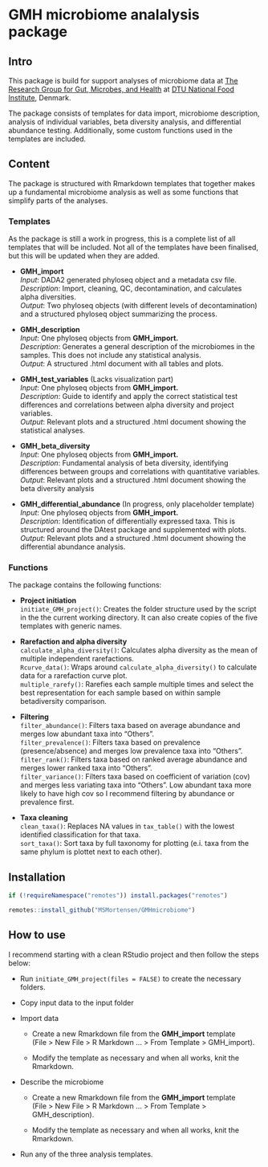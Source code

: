 GMH microbiome analalysis package
================

## Intro

This package is build for support analyses of microbiome data at [The
Research Group for Gut, Microbes, and
Health](https://www.food.dtu.dk/english/research/gut-microbes-and-health "Group page")
at [DTU National Food
Institute](https://www.food.dtu.dk/english "Institute page"), Denmark.

The package consists of templates for data import, microbiome
description, analysis of individual variables, beta diversity analysis,
and differential abundance testing. Additionally, some custom functions
used in the templates are included.

## Content

The package is structured with Rmarkdown templates that together makes
up a fundamental microbiome analysis as well as some functions that
simplify parts of the analyses.

### Templates

As the package is still a work in progress, this is a complete list of
all templates that will be included. Not all of the templates have been
finalised, but this will be updated when they are added.

- **GMH_import**  
  *Input*: DADA2 generated phyloseq object and a metadata csv file.  
  *Description*: Import, cleaning, QC, decontamination, and calculates
  alpha diversities.  
  *Output*: Two phyloseq objects (with different levels of
  decontamination) and a structured phyloseq object summarizing the
  process.

- **GMH_description**  
  *Input*: One phyloseq objects from **GMH_import.**  
  *Description*: Generates a general description of the microbiomes in
  the samples. This does not include any statistical analysis.  
  *Output*: A structured .html document with all tables and plots.

- **GMH_test_variables** (Lacks visualization part)  
  *Input*: One phyloseq objects from **GMH_import.**  
  *Description*: Guide to identify and apply the correct statistical
  test differences and correlations between alpha diversity and project
  variables.  
  *Output*: Relevant plots and a structured .html document showing the
  statistical analyses.

- **GMH_beta_diversity**  
  *Input*: One phyloseq objects from **GMH_import.**  
  *Description*: Fundamental analysis of beta diversity, identifying
  differences between groups and correlations with quantitative
  variables.  
  *Output*: Relevant plots and a structured .html document showing the
  beta diversity analysis

- **GMH_differential_abundance** (In progress, only placeholder
  template)  
  *Input*: One phyloseq objects from **GMH_import.**  
  *Description*: Identification of differentially expressed taxa. This
  is structured around the DAtest package and supplemented with plots.  
  *Output*: Relevant plots and a structured .html document showing the
  differential abundance analysis.

### Functions

The package contains the following functions:

- **Project initiation**  
  `initiate_GMH_project()`: Creates the folder structure used by the
  script in the the current working directory. It can also create copies
  of the five templates with generic names.

- **Rarefaction and alpha diversity**  
  `calculate_alpha_diversity()`: Calculates alpha diversity as the mean
  of multiple independent rarefactions.  
  `Rcurve_data()`: Wraps around `calculate_alpha_diversity()` to
  calculate data for a rarefaction curve plot.  
  `multiple_rarefy()`: Rarefies each sample multiple times and select
  the best representation for each sample based on within sample
  betadiversity comparison.

- **Filtering**  
  `filter_abundance()`: Filters taxa based on average abundance and
  merges low abundant taxa into “Others”.  
  `filter_prevalence()`: Filters taxa based on prevalence
  (presence/absence) and merges low prevalence taxa into “Others”.  
  `filter_rank()`: Filters taxa based on ranked average abundance and
  merges lower ranked taxa into “Others”.  
  `filter_variance()`: Filters taxa based on coefficient of variation
  (cov) and merges less variating taxa into “Others”. Low abundant taxa
  more likely to have high cov so I recommend filtering by abundance or
  prevalence first.

- **Taxa cleaning**  
  `clean_taxa()`: Replaces NA values in `tax_table()` with the lowest
  identified classification for that taxa.  
  `sort_taxa()`: Sort taxa by full taxonomy for plotting (e.i. taxa from
  the same phylum is plottet next to each other).

## Installation

``` r
if (!requireNamespace("remotes")) install.packages("remotes")

remotes::install_github("MSMortensen/GMHmicrobiome")
```

## How to use

I recommend starting with a clean RStudio project and then follow the
steps below:

- Run `initiate_GMH_project(files = FALSE)` to create the necessary
  folders.

- Copy input data to the input folder

- Import data

  - Create a new Rmarkdown file from the **GMH_import** template  
    (File \> New File \> R Markdown … \> From Template \> GMH_import).

  - Modify the template as necessary and when all works, knit the
    Rmarkdown.

- Describe the microbiome

  - Create a new Rmarkdown file from the **GMH_import** template  
    (File \> New File \> R Markdown … \> From Template \>
    GMH_description).

  - Modify the template as necessary and when all works, knit the
    Rmarkdown.

- Run any of the three analysis templates.
